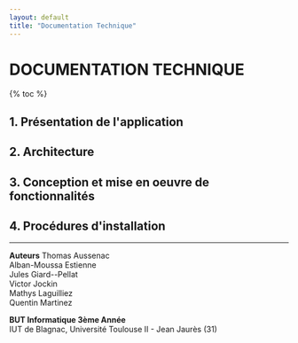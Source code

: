 ```yaml
---
layout: default
title: "Documentation Technique"
---
```

# DOCUMENTATION TECHNIQUE
{% toc %}

## 1. Présentation de l'application
## 2. Architecture
## 3. Conception et mise en oeuvre de fonctionnalités
## 4. Procédures d'installation

---

**Auteurs**
Thomas Aussenac  
Alban-Moussa Estienne  
Jules Giard--Pellat  
Victor Jockin  
Mathys Laguilliez  
Quentin Martinez  

**BUT Informatique 3ème Année**  
IUT de Blagnac, Université Toulouse II - Jean Jaurès (31)
